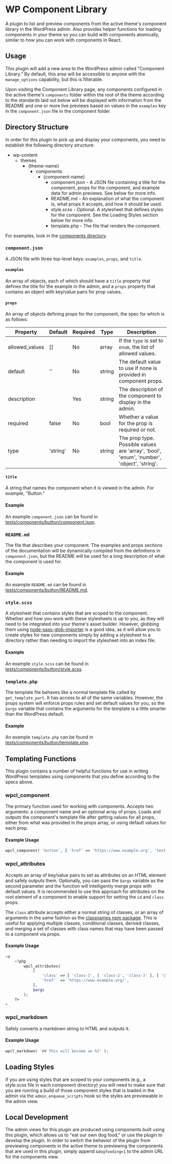 # WP Component Library

A plugin to list and preview components from the active theme's component
library in the WordPress admin. Also provides helper functions for loading
components in your theme so you can build with components atomically, similar
to how you can work with components in React.

## Usage

This plugin will add a new area to the WordPress admin called
"Component Library." By default, this area will be accessible to anyone with
the `manage_options` capability, but this is filterable.

Upon visiting the Component Library page, any components configured in the
active theme's `components` folder within the root of the theme according to
the standards laid out below will be displayed with information from the
README and one or more live previews based on values in the `examples` key in
the `component.json` file in the component folder.

## Directory Structure

In order for this plugin to pick up and display your components, you need to
establish the following directory structure:

* wp-content
  * themes
    * {theme-name}
      * components
        * {component-name}
          * component.json - A JSON file containing a title for the component,
            props for the component, and example data for admin previews. See
            below for more info.
          * README.md - An explanation of what the component is, what props it
            accepts, and how it should be used.
          * style.scss - Optional. A stylesheet that defines styles for the
            component. See the Loading Styles section below for more info.
          * template.php - The file that renders the component.

For examples, look in the
[components directory](components).

### `component.json`

A JSON file with three top-level keys: `examples`, `props`, and `title`.

#### `examples`

An array of objects, each of which should have a `title` property that defines
the title for the example in the admin, and a `props` property that contains
an object with key/value pairs for prop values.

#### `props`

An array of objects defining props for the component, the spec for which is as follows:

| Property       | Default  | Required | Type   | Description                                                                               |
|----------------|----------|----------|--------|-------------------------------------------------------------------------------------------|
| allowed_values | []       | No       | array  | If the `type` is set to `enum`, the list of allowed values.                               |
| default        | ''       | No       | string | The default value to use if none is provided in component props.                          |
| description    |          | Yes      | string | The description of the component to display in the admin.                                 |
| required       | false    | No       | bool   | Whether a value for the prop is required or not.                                          |
| type           | 'string' | No       | string | The prop type. Possible values are 'array', 'bool', 'enum', 'number', 'object', 'string'. |

#### `title`

A string that names the component when it is viewed in the admin. For example,
"Button."

#### Example

An example `component.json` can be found in
[tests/components/button/component.json](tests/components/button/component.json).

### `README.md`

The file that describes your component. The examples and props sections of the
documentation will be dynamically compiled from the definitions in
`component.json`, but the README will be used for a long description of what
the component is used for.

#### Example

An example `README.md` can be found in
[tests/components/button/README.md](tests/components/button/README.md).

### `style.scss`

A stylesheet that contains styles that are scoped to the component. Whether and
how you work with these stylesheets is up to you, as they will need to be
integrated into your theme's asset builder. However, globbing them using
[node-sass-glob-importer](https://www.npmjs.com/package/node-sass-glob-importer)
is a good idea, as it will allow you to create styles for new components simply
by adding a stylesheet to a directory rather than needing to import the
stylesheet into an index file.

#### Example

An example `style.scss` can be found in
[tests/components/button/style.scss](tests/components/button/style.scss).

### `template.php`

The template file behaves like a normal template file called by
`get_template_part`. It has access to all of the same variables. However, the
props system will enforce props rules and set default values for you, so the
`$args` variable that contains the arguments for the template is a little
smarter than the WordPress default.

#### Example

An example `template.php` can be found in
[tests/components/button/template.php](tests/components/button/template.php).

## Templating Functions

This plugin contains a number of helpful functions for use in writing
WordPress templates using components that you define according to the specs
above.

### wpcl_component

The primary function used for working with components. Accepts two arguments:
a component name and an optional array of props. Loads and outputs the
component's template file after getting values for all props, either from what
was provided in the props array, or using default values for each prop.

#### Example Usage

```php
wpcl_component( 'button', [ 'href' => 'https://www.example.org', 'text' => 'Visit example.org' ] );
```

### wpcl_attributes

Accepts an array of key/value pairs to set as attributes on an HTML element
and safely outputs them. Optionally, you can pass the `$args` variable as the
second parameter and the function will intelligently merge props with default
values. It is recommended to use this approach for attributes on the root
element of a component to enable support for setting the `id` and `class` props.

The `class` attribute accepts either a normal string of classes, or an array of
arguments in the same fashion as the
[classnames npm package](https://www.npmjs.com/package/classnames).
This is useful for applying multiple classes, conditional classes, derived
classes, and merging a set of classes with class names that may have been passed
to a component via props.

#### Example Usage

```php
<a
	<?php
		wpcl_attributes(
			[
				'class' => [ 'class-1', [ 'class-2', 'class-3' ], [ 'class-4' => $maybe_include ] ],
				'href'  => 'https://www.example.org/',
			],
			$args
		);
	?>
>
```

### wpcl_markdown

Safely converts a markdown string to HTML and outputs it.

#### Example Usage

```php
wpcl_markdown( '## This will become an h2' );
```

## Loading Styles

If you are using styles that are scoped to your components (e.g., a style.scss
file in each component directory) you will need to make sure that you are
running a build of those component styles that is loaded in the admin via the
`admin_enqueue_scripts` hook so the styles are previewable in the admin view.

## Local Development

The admin views for this plugin are produced using components built using this
plugin, which allows us to "eat our own dog food," or use the plugin to develop
the plugin. In order to switch the behavior of the plugin from previewing
components in the active theme to previewing the components that are used in
this plugin, simply append `&dogfooding=1` to the admin URL for the components
view.
